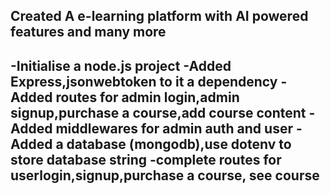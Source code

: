 ## Created A e-learning platform with AI powered features and many more
-Initialise a node.js project
-Added Express,jsonwebtoken to it a dependency
-Added routes for admin login,admin signup,purchase a course,add course content
-Added middlewares for admin auth and user
-Added a database (mongodb),use dotenv to store database string
-complete routes for userlogin,signup,purchase a course, see course
-
